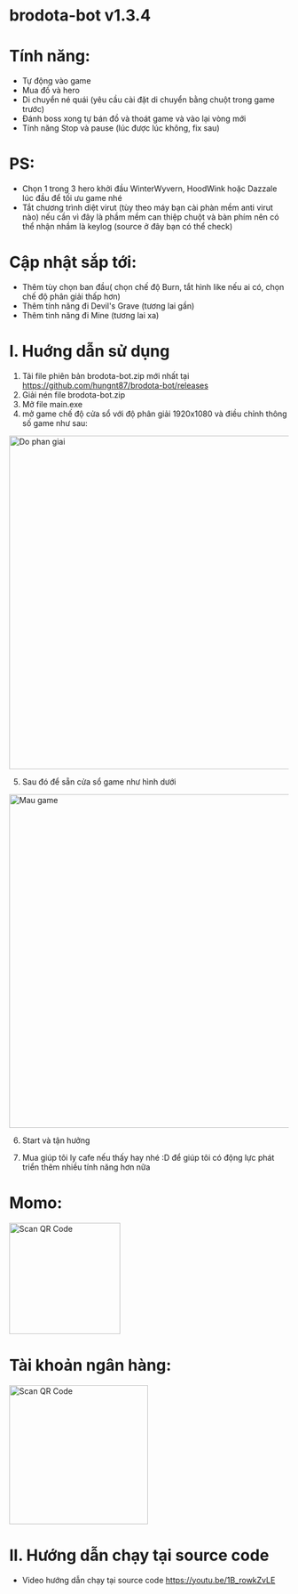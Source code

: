 # brodota-bot v1.3.4

# Tính năng:

-   Tự động vào game
-   Mua đồ và hero
-   Di chuyển né quái (yêu cầu cài đặt di chuyển bằng chuột trong game trước)
-   Đánh boss xong tự bán đồ và thoát game và vào lại vòng mới
-   Tính năng Stop và pause (lúc được lúc không, fix sau)

# PS:

-   Chọn 1 trong 3 hero khởi đầu WinterWyvern, HoodWink hoặc Dazzale lúc đầu để tối ưu game nhé
-   Tắt chương trình diệt virut (tùy theo máy bạn cài phàn mềm anti virut nào) nếu cần vì đây là phầm mềm can thiệp chuột và bàn phím nên có thể nhận nhầm là keylog (source ở đây bạn có thể check)

# Cập nhật sắp tới:

-   Thêm tùy chọn ban đầu( chọn chế độ Burn, tắt hình like nếu ai có, chọn chế độ phân giải thấp hơn)
-   Thêm tính năng đi Devil's Grave (tương lai gần)
-   Thêm tinh năng đi Mine (tương lai xa)

# I. Huớng dẫn sử dụng

1. Tải file phiên bản brodota-bot.zip mới nhất tại https://github.com/hungnt87/brodota-bot/releases
2. Giải nén file brodota-bot.zip
3. Mở file main.exe
4. mở game chế độ cửa sổ với độ phân giải 1920x1080 và điều chỉnh thông số game như sau:

 <img src="https://github.com/hungnt87/brodota-bot/assets/71305971/6218a8d0-baaa-4b6f-a477-336e1d7996c5" width="600" alt="Do phan giai" />

5. Sau đó để sẵn cửa sổ game như hình dưới

 <img src="https://github.com/hungnt87/brodota-bot/assets/71305971/9820772b-ba40-4214-8781-7be315bc1b9e" width="600" alt="Mau game" />

6. Start và tận hưởng

7. Mua giúp tôi ly cafe nếu thấy hay nhé :D để giúp tôi có động lực phát triển thêm nhiều tính năng hơn nữa

# Momo:

  <img src="https://github.com/hungnt87/brodota-bot/assets/71305971/723d9c9b-53c1-42ab-8941-f77fa25a957a" width="200" alt="Scan QR Code" />

# Tài khoản ngân hàng:

  <img src="https://github.com/hungnt87/brodota-bot/assets/71305971/08ee8b14-e337-4697-aa11-9430e610c91e" width="250" alt="Scan QR Code" />

# II. Hướng dẫn chạy tại source code

-   Video hướng dẫn chạy tại source code
    https://youtu.be/1B_rowkZvLE
